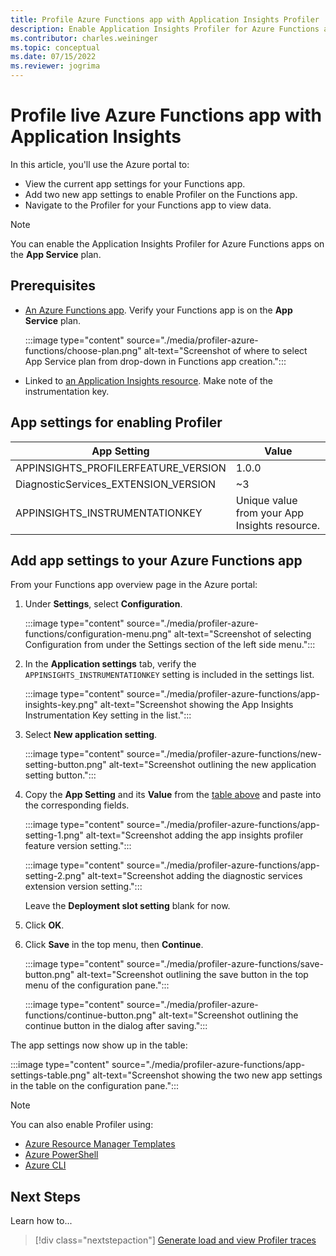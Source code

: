 ```yaml
---
title: Profile Azure Functions app with Application Insights Profiler
description: Enable Application Insights Profiler for Azure Functions app.
ms.contributor: charles.weininger
ms.topic: conceptual
ms.date: 07/15/2022
ms.reviewer: jogrima
---
```


# Profile live Azure Functions app with Application Insights

In this article, you'll use the Azure portal to:
- View the current app settings for your Functions app. 
- Add two new app settings to enable Profiler on the Functions app. 
- Navigate to the Profiler for your Functions app to view data.

> [!NOTE]
> You can enable the Application Insights Profiler for Azure Functions apps on the **App Service** plan. 

## Prerequisites

- [An Azure Functions app](../../azure-functions/functions-create-function-app-portal.md). Verify your Functions app is on the **App Service** plan. 
     
  :::image type="content" source="./media/profiler-azure-functions/choose-plan.png" alt-text="Screenshot of where to select App Service plan from drop-down in Functions app creation.":::

- Linked to [an Application Insights resource](/previous-versions/azure/azure-monitor/app/create-new-resource). Make note of the instrumentation key.

## App settings for enabling Profiler

|App Setting    | Value    |
|---------------|----------|
|APPINSIGHTS_PROFILERFEATURE_VERSION | 1.0.0 |
|DiagnosticServices_EXTENSION_VERSION | ~3 |
|APPINSIGHTS_INSTRUMENTATIONKEY | Unique value from your App Insights resource. |

## Add app settings to your Azure Functions app

From your Functions app overview page in the Azure portal:

1. Under **Settings**, select **Configuration**.

   :::image type="content" source="./media/profiler-azure-functions/configuration-menu.png" alt-text="Screenshot of selecting Configuration from under the Settings section of the left side menu.":::

1. In the **Application settings** tab, verify the `APPINSIGHTS_INSTRUMENTATIONKEY` setting is included in the settings list.

   :::image type="content" source="./media/profiler-azure-functions/app-insights-key.png" alt-text="Screenshot showing the App Insights Instrumentation Key setting in the list.":::

1. Select **New application setting**.

   :::image type="content" source="./media/profiler-azure-functions/new-setting-button.png" alt-text="Screenshot outlining the new application setting button.":::

1. Copy the **App Setting** and its **Value** from the [table above](#app-settings-for-enabling-profiler) and paste into the corresponding fields.

   :::image type="content" source="./media/profiler-azure-functions/app-setting-1.png" alt-text="Screenshot adding the app insights profiler feature version setting.":::

   :::image type="content" source="./media/profiler-azure-functions/app-setting-2.png" alt-text="Screenshot adding the diagnostic services extension version setting.":::

   Leave the **Deployment slot setting** blank for now.

1. Click **OK**.

1. Click **Save** in the top menu, then **Continue**.

   :::image type="content" source="./media/profiler-azure-functions/save-button.png" alt-text="Screenshot outlining the save button in the top menu of the configuration pane.":::

   :::image type="content" source="./media/profiler-azure-functions/continue-button.png" alt-text="Screenshot outlining the continue button in the dialog after saving.":::

The app settings now show up in the table:

   :::image type="content" source="./media/profiler-azure-functions/app-settings-table.png" alt-text="Screenshot showing the two new app settings in the table on the configuration pane.":::


> [!NOTE]
> You can also enable Profiler using:  
> - [Azure Resource Manager Templates](../app/azure-web-apps-net-core.md#app-service-application-settings-with-azure-resource-manager)
> - [Azure PowerShell](/powershell/module/az.websites/set-azwebapp)
> - [Azure CLI](/cli/azure/webapp/config/appsettings)


## Next Steps
Learn how to...
> [!div class="nextstepaction"]
> [Generate load and view Profiler traces](./profiler-data.md)
